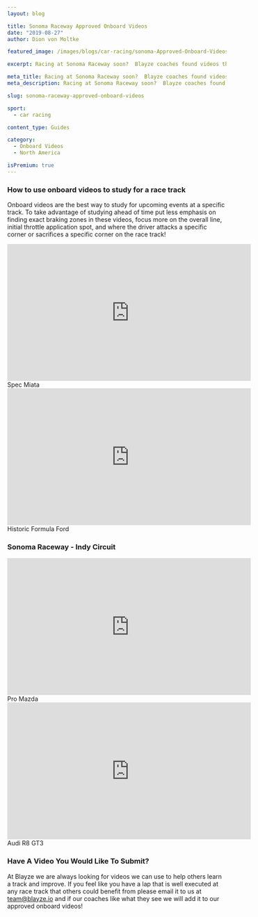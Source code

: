 ```yaml
---
layout: blog

title: Sonoma Raceway Approved Onboard Videos
date: "2019-08-27"
author: Dion von Moltke

featured_image: /images/blogs/car-racing/sonoma-Approved-Onboard-Videos-compressor.jpg

excerpt: Racing at Sonoma Raceway soon?  Blayze coaches found videos they approve of watching to study for this race track!

meta_title: Racing at Sonoma Raceway soon?  Blayze coaches found videos they approve of watching to study for this race track!
meta_description: Racing at Sonoma Raceway soon?  Blayze coaches found videos they approve of watching to study for this race track!

slug: sonoma-raceway-approved-onboard-videos

sport:
  - car racing

content_type: Guides

category:
  - Onboard Videos
  - North America

isPremium: true
---
```


### How to use onboard videos to study for a race track

Onboard videos are the best way to study for upcoming events at a specific track. To take advantage of studying ahead of time put less emphasis on finding exact braking zones in these videos, focus more on the overall line, initial throttle application spot, and where the driver attacks a specific corner or sacrifices a specific corner on the race track!

<iframe title="Blog iFrame" width="560" height="315" src="https://www.youtube.com/embed/tOpRlWRBYjw" frameborder="0" allow="accelerometer; autoplay; encrypted-media; gyroscope; picture-in-picture" allowfullscreen></iframe>
Spec Miata

<iframe title="Blog iFrame" width="560" height="315" src="https://www.youtube.com/embed/q-9m8pDQ0cY" frameborder="0" allow="accelerometer; autoplay; encrypted-media; gyroscope; picture-in-picture" allowfullscreen></iframe>
Historic Formula Ford

### Sonoma Raceway - Indy Circuit

<iframe title="Blog iFrame" width="560" height="315" src="https://www.youtube.com/embed/RulVP3iGDHQ" frameborder="0" allow="accelerometer; autoplay; encrypted-media; gyroscope; picture-in-picture" allowfullscreen></iframe>
Pro Mazda

<iframe title="Blog iFrame" width="560" height="315" src="https://www.youtube.com/embed/5dLnB86sK7Y" frameborder="0" allow="accelerometer; autoplay; encrypted-media; gyroscope; picture-in-picture" allowfullscreen></iframe>
Audi R8 GT3

### Have A Video You Would Like To Submit?

At Blayze we are always looking for videos we can use to help others learn a track and improve. If you feel like you have a lap that is well executed at any race track that others could benefit from please email it to us at team@blayze.io and if our coaches like what they see we will add it to our approved onboard videos!
